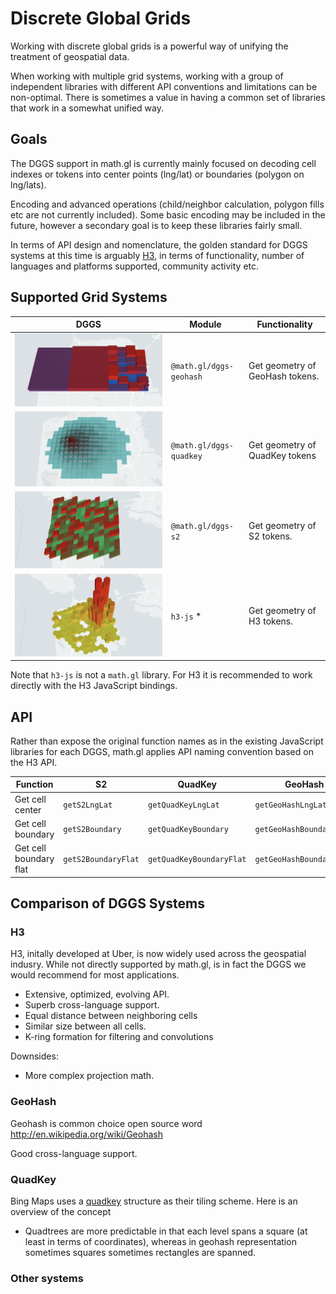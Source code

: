 # Discrete Global Grids

Working with discrete global grids is a powerful way of unifying the treatment of geospatial data.

When working with multiple grid systems, working with a group of independent libraries with different API conventions and limitations can be non-optimal. There is sometimes a value in having a common set of libraries that work in a somewhat unified way.

## Goals

The DGGS support in math.gl is currently mainly focused on decoding cell indexes or tokens into center points (lng/lat) or boundaries (polygon on lng/lats). 

Encoding and advanced operations (child/neighbor calculation, polygon fills etc are not currently included). Some basic encoding may be included in the future, however a secondary goal is to keep these libraries fairly small.

In terms of API design and nomenclature, the golden standard for DGGS systems at this time is arguably [H3](https://h3geo.org), in terms of functionality, number of languages and platforms supported, community activity etc.  

## Supported Grid Systems

| DGGS                                                | Module                  | Functionality                   |
| --------------------------------------------------- | ----------------------- | ------------------------------- |
| ![GeoHash](../../images/dggs/geohash.png 'GeoHash') | `@math.gl/dggs-geohash` | Get geometry of GeoHash tokens. |
| ![QuadKey](../../images/dggs/quadkey.png 'QuadKey') | `@math.gl/dggs-quadkey` | Get geometry of QuadKey tokens  |
| ![S2](../../images/dggs/s2.png 'S2')                | `@math.gl/dggs-s2`      | Get geometry of S2 tokens.      |
| ![H3](../../images/dggs/h3.png 'H3')                | `h3-js` \*              | Get geometry of H3 tokens.      |

Note that `h3-js` is not a `math.gl` library. For H3 it is recommended to work directly with the H3 JavaScript bindings.


## API

Rather than expose the original function names as in the existing JavaScript libraries for each DGGS, math.gl applies API naming convention based on the H3 API.

| Function               | S2                  | QuadKey                  | GeoHash                  | H3                  |
| ---------------------- | ------------------- | ------------------------ | ------------------------ | ------------------- |
| Get cell center        | `getS2LngLat`       | `getQuadKeyLngLat`       | `getGeoHashLngLat`       | `getH3LngLat`       |
| Get cell boundary      | `getS2Boundary`     | `getQuadKeyBoundary`     | `getGeoHashBoundary`     | `getH3Boundary`     |
| Get cell boundary flat | `getS2BoundaryFlat` | `getQuadKeyBoundaryFlat` | `getGeoHashBoundaryFlat` | `getH3BoundaryFlat` |

## Comparison of DGGS Systems

### H3

H3, initally developed at Uber, is now widely used across the geospatial indusry. 
While not directly supported by math.gl, is in fact the DGGS we would recommend for most applications.

- Extensive, optimized, evolving API.
- Superb cross-language support.
- Equal distance between neighboring cells
- Similar size between all cells.
- K-ring formation for filtering and convolutions

Downsides:
- More complex projection math.

### GeoHash

Geohash is common choice  open source word http://en.wikipedia.org/wiki/Geohash

Good cross-language support.

### QuadKey

Bing Maps uses a [quadkey](http://msdn.microsoft.com/en-us/library/bb259689.aspx.) structure as their tiling scheme. Here is an overview of the concept 

- Quadtrees are more predictable in that each level spans a square (at least in terms of coordinates), whereas in geohash representation sometimes squares sometimes rectangles are spanned.

### Other systems

